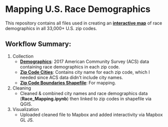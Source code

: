 # Mapping U.S. Race Demographics

This repository contains all files used in creating an **[interactive map](https://hassenmorad.github.io/race.html)** of race demographics in all 33,000+ U.S. zip codes.

## Workflow Summary:
1. Collection
    - [**Demographics**](https://factfinder.census.gov/faces/tableservices/jsf/pages/productview.xhtml?src=bkmk): 2017 American Community Survey (ACS) data containing race demographics in each zip code.
    - [**Zip Code Cities**](https://simplemaps.com/data/us-zips): Contains city name for each zip code, which I needed since ACS data didn't include city names.
    - [**Zip Code Boundaries Shapefile**](https://www.census.gov/programs-surveys/geography/guidance/geo-areas/zctas.html): For mapping.
2. Cleaning
    - Cleaned & combined city names and race demographics data (**Race_Mapping.ipynb**) then linked to zip codes in shapefile via QGIS. 
3. Visualization
    - Uploaded cleaned file to Mapbox and added interactivity via Mapbox GL JS.
